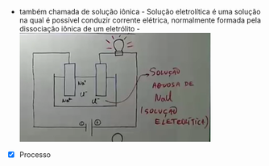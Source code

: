 -   também chamada de solução iônica
          -   Solução eletrolítica é uma solução na qual é possível
                conduzir corrente elétrica, normalmente formada pela
                dissociação iônica de um eletrólito
              -   ![](Imagens/markdown-img-paste-20200718214826200.png)
 - [x] Processo 
